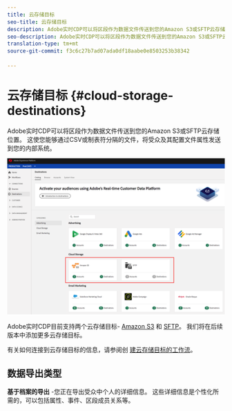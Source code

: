 ```yaml
---
title: 云存储目标
seo-title: 云存储目标
description: Adobe实时CDP可以将区段作为数据文件传送到您的Amazon S3或SFTP云存储位置。 我们将在后续版本中添加更多云存储目标。
seo-description: Adobe实时CDP可以将区段作为数据文件传送到您的Amazon S3或SFTP云存储位置。 我们将在后续版本中添加更多云存储目标。
translation-type: tm+mt
source-git-commit: f3c6c27b7ad07ada0df18aabe0e8503253b38342

---
```



# 云存储目标 {#cloud-storage-destinations}

Adobe实时CDP可以将区段作为数据文件传送到您的Amazon S3或SFTP云存储位置。 这使您能够通过CSV或制表符分隔的文件，将受众及其配置文件属性发送到您的内部系统。

![Adobe Cloud存储目标](/help/rtcdp/destinations/assets/cloud-storage-destinations.png)

Adobe实时CDP目前支持两个云存储目标- [Amazon S3](/help/rtcdp/destinations/amazon-s3-destination.md) 和 [SFTP](/help/rtcdp/destinations/sftp-destination.md)。 我们将在后续版本中添加更多云存储目标。

有关如何连接到云存储目标的信息，请参阅创 [建云存储目标的工作流](/help/rtcdp/destinations/cloud-storage-destinations-workflow.md)。

## 数据导出类型

**基于档案的导出** -您正在导出受众中个人的详细信息。 这些详细信息是个性化所需的，可以包括属性、事件、区段成员关系等。

